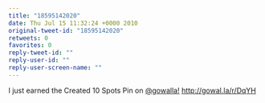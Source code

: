 ```yaml
---
title: "18595142020"
date: Thu Jul 15 11:32:24 +0000 2010
original-tweet-id: "18595142020"
retweets: 0
favorites: 0
reply-tweet-id: ""
reply-user-id: ""
reply-user-screen-name: ""
---
```

I just earned the Created 10 Spots Pin on <a href="https://twitter.com/gowalla!">@gowalla!</a> http://gowal.la/r/DqYH
